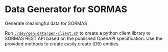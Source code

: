 # Data Generator for SORMAS
Generate meaningful data for SORMAS

Run [`./dev/gen-data/gen-client.sh`](https://github.com/hzi-braunschweig/SORMAS-Stats/blob/development/dev/data-gen/gen-client.sh) 
to create a python client library to SORMAS REST API based on the published OpenAPI specification. 
Use the provided methods to create easily create (DB) entities.
